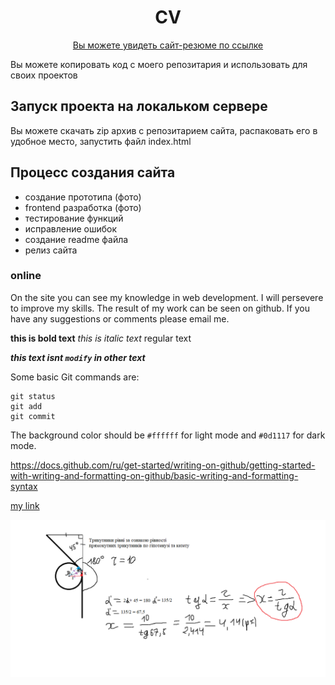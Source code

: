 <h1 align="center">СV</h1>

<div align="center" target="_blank"><a href="https://resum.online">Вы можете увидеть сайт-резюме по ссылке</a></div>

Вы можете копировать код с моего репозитария и использовать для своих проектов

## Запуск проекта на локальком сервере
Вы можете скачать zip архив с репозитарием сайта, распаковать его в удобное место, запустить файл index.html

## Процесс создания сайта

* создание прототипа (фото)
* frontend разработка (фото)
* тестирование функций
* исправление ошибок
* создание readme файла
* релиз сайта

### online
On the site you can see my knowledge in web development.
I will persevere to improve my skills.
The result of my work can be seen on github.
If you have any suggestions or comments please email me. 

**this is bold text**
*this is italic text* 
regular text

***this text isnt `modify` in other text***


Some basic Git commands are:
```
git status  
git add
git commit
```
The background color should be `#ffffff` for light mode and `#0d1117` for dark mode.

https://docs.github.com/ru/get-started/writing-on-github/getting-started-with-writing-and-formatting-on-github/basic-writing-and-formatting-syntax

[my link](https://google.com)

![This is my image](images_Readme/circleTangentToAnObtuseAngle.png)


